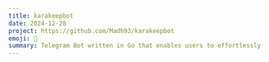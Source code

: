```yaml
---
title: karakeepbot
date: 2024-12-28
project: https://github.com/Madh93/karakeepbot
emoji: 🔖
summary: Telegram Bot written in Go that enables users to effortlessly save bookmarks to Karakeep (previously Hoarder), a self-hostable bookmark-everything app, directly through Telegram.
---
```

